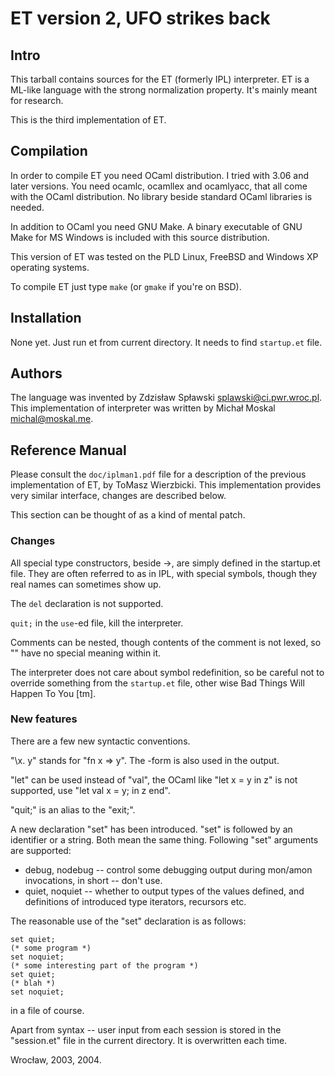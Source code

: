 # ET version 2, UFO strikes back

## Intro

This tarball contains sources for the ET (formerly IPL) interpreter.
ET is a ML-like language with the strong normalization property.  It's
mainly meant for research.

This is the third implementation of ET.


## Compilation

In order to compile ET you need OCaml distribution. I tried with 3.06
and later versions.  You need ocamlc, ocamllex and ocamlyacc, that all
come with the OCaml distribution.  No library beside standard OCaml
libraries is needed.

In addition to OCaml you need GNU Make.  A binary executable of GNU Make
for MS Windows is included with this source distribution.

This version of ET was tested on the PLD Linux, FreeBSD and Windows XP
operating systems.

To compile ET just type `make` (or `gmake` if you're on BSD).


## Installation

None yet.  Just run et from current directory.  It needs to find
`startup.et` file.


## Authors

The language was invented by Zdzisław Spławski <splawski@ci.pwr.wroc.pl>.
This implementation of interpreter was written by Michał Moskal <michal@moskal.me>.


## Reference Manual

Please consult the `doc/iplman1.pdf` file for a description of the previous
implementation of ET, by ToMasz Wierzbicki. This implementation provides very
similar interface, changes are described below.

This section can be thought of as a kind of mental patch.


### Changes

All special type constructors, beside ->, are simply defined in the
startup.et file. They are often referred to as in IPL, with special
symbols, though they real names can sometimes show up.

The `del` declaration is not supported.

`quit;` in the `use`-ed file, kill the interpreter.

Comments can be nested, though contents of the comment is not lexed, so
"" have no special meaning within it.

The interpreter does not care about symbol redefinition, so be careful
not to override something from the `startup.et` file, other wise Bad Things
Will Happen To You [tm].


### New features

There are a few new syntactic conventions.

"\x. y" stands for "fn x => y". The \-form is also used in the output.

"let" can be used instead of "val", the OCaml like "let x = y in z"
is not supported, use "let val x = y; in z end".

"quit;" is an alias to the "exit;". 

A new declaration "set" has been introduced. "set" is followed by an
identifier or a string. Both mean the same thing. Following "set"
arguments are supported:

* debug, nodebug -- control some debugging output during mon/amon invocations, in short -- don't use.
* quiet, noquiet -- whether to output types of the values defined, and definitions of introduced type iterators, recursors etc.

The reasonable use of the "set" declaration is as follows:

    set quiet;
    (* some program *)
    set noquiet;
    (* some interesting part of the program *)
    set quiet;
    (* blah *)
    set noquiet;

in a file of course.

Apart from syntax -- user input from each session is stored in the
"session.et" file in the current directory.  It is overwritten each time.

Wrocław, 2003, 2004.
